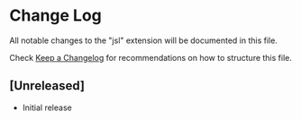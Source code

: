 # Change Log

All notable changes to the "jsl" extension will be documented in this file.

Check [Keep a Changelog](http://keepachangelog.com/) for recommendations on how to structure this file.

## [Unreleased]

- Initial release